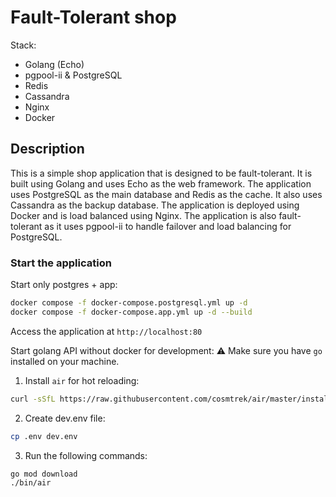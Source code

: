 # Fault-Tolerant shop
Stack:
- Golang (Echo)
- pgpool-ii & PostgreSQL
- Redis
- Cassandra
- Nginx
- Docker

## Description
This is a simple shop application that is designed to be fault-tolerant. It is built using Golang and uses Echo as the web framework. The application uses PostgreSQL as the main database and Redis as the cache. It also uses Cassandra as the backup database. The application is deployed using Docker and is load balanced using Nginx. The application is also fault-tolerant as it uses pgpool-ii to handle failover and load balancing for PostgreSQL.

### Start the application
Start only postgres + app:
```bash
docker compose -f docker-compose.postgresql.yml up -d
docker compose -f docker-compose.app.yml up -d --build
```

Access the application at `http://localhost:80`

Start golang API without docker for development:
:warning: Make sure you have `go` installed on your machine.

1. Install `air` for hot reloading:
```bash
curl -sSfL https://raw.githubusercontent.com/cosmtrek/air/master/install.sh | sh -s
```

2. Create dev.env file:
```bash
cp .env dev.env
```

3. Run the following commands:
```bash
go mod download
./bin/air
```


